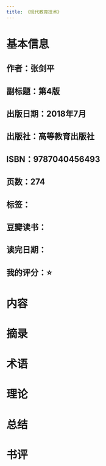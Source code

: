 ```yaml
---
title: 《现代教育技术》
---
```


# 基本信息
## 作者：张剑平
## 副标题：第4版
## 出版日期：2018年7月
## 出版社：高等教育出版社
## ISBN：9787040456493
## 页数：274
## 标签：
## 豆瓣读书：
## 读完日期：
## 我的评分：⭐️
# 内容
# 摘录
# 术语
# 理论
# 总结
# 书评
